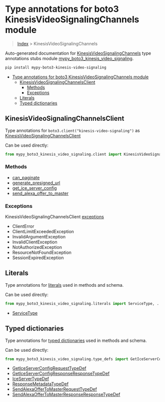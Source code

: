# Type annotations for boto3 KinesisVideoSignalingChannels module

> [Index](..) > KinesisVideoSignalingChannels

Auto-generated documentation for
[KinesisVideoSignalingChannels](https://boto3.amazonaws.com/v1/documentation/api/latest/reference/services/kinesis-video-signaling.html#KinesisVideoSignalingChannels)
type annotations stubs module
[mypy_boto3_kinesis_video_signaling](https://pypi.org/project/mypy-boto3-kinesis-video-signaling/).

```bash
pip install mypy-boto3-kinesis-video-signaling
```

- [Type annotations for boto3 KinesisVideoSignalingChannels module](#type-annotations-for-boto3-kinesisvideosignalingchannels-module)
  - [KinesisVideoSignalingChannelsClient](#kinesisvideosignalingchannelsclient)
    - [Methods](#methods)
    - [Exceptions](#exceptions)
  - [Literals](#literals)
  - [Typed dictionaries](#typed-dictionaries)

## KinesisVideoSignalingChannelsClient

Type annotations for `boto3.client("kinesis-video-signaling")` as
[KinesisVideoSignalingChannelsClient](./client.md)

Can be used directly:

```python
from mypy_boto3_kinesis_video_signaling.client import KinesisVideoSignalingChannelsClient
```

### Methods

- [can_paginate](./client.md#can_paginate)
- [generate_presigned_url](./client.md#generate_presigned_url)
- [get_ice_server_config](./client.md#get_ice_server_config)
- [send_alexa_offer_to_master](./client.md#send_alexa_offer_to_master)

### Exceptions

KinesisVideoSignalingChannelsClient [exceptions](./client.md#exceptions)

- ClientError
- ClientLimitExceededException
- InvalidArgumentException
- InvalidClientException
- NotAuthorizedException
- ResourceNotFoundException
- SessionExpiredException

## Literals

Type annotations for [literals](./literals.md) used in methods and schema.

Can be used directly:

```python
from mypy_boto3_kinesis_video_signaling.literals import ServiceType, ...
```

- [ServiceType](./literals.md#servicetype)

## Typed dictionaries

Type annotations for [typed dictionaries](./type_defs.md) used in methods and
schema.

Can be used directly:

```python
from mypy_boto3_kinesis_video_signaling.type_defs import GetIceServerConfigRequestTypeDef, ...
```

- [GetIceServerConfigRequestTypeDef](./type_defs.md#geticeserverconfigrequesttypedef)
- [GetIceServerConfigResponseResponseTypeDef](./type_defs.md#geticeserverconfigresponseresponsetypedef)
- [IceServerTypeDef](./type_defs.md#iceservertypedef)
- [ResponseMetadataTypeDef](./type_defs.md#responsemetadatatypedef)
- [SendAlexaOfferToMasterRequestTypeDef](./type_defs.md#sendalexaoffertomasterrequesttypedef)
- [SendAlexaOfferToMasterResponseResponseTypeDef](./type_defs.md#sendalexaoffertomasterresponseresponsetypedef)
